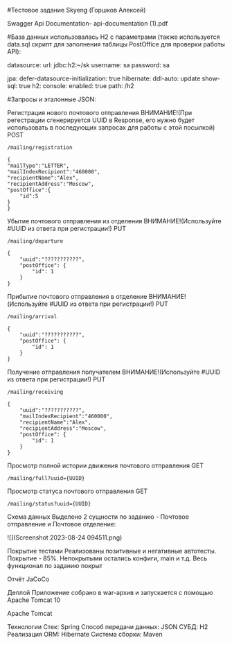 #Тестовое задание Skyeng (Горшков Алексей)

Swagger Api Documentation- api-documentation (1).pdf

#База данных использовалась Н2 с параметрами (также используется data.sql скрипт для заполнения таблицы PostOffice 
для проверки работы API):

datasource:
url: jdbc:h2:~/sk
username: sa
password: sa

jpa:
defer-datasource-initialization: true
hibernate:
ddl-auto: update
show-sql: true
h2:
console:
enabled: true
path: /h2

#Запросы и эталонные JSON:

Регистрация нового почтового отправления
ВНИМАНИЕ!(При регестрации сгенерируется UUID в Response, его нужно будет использовать в последующих запросах для работы с этой посылкой)
POST
```
/mailing/registration
```
```
{
"mailType":"LETTER",
"mailIndexRecipient":"460000",
"recipientName":"Alex",
"recipientAddress":"Moscow",
"postOffice":{
    "id":5
}
}
```
Убытие почтового отправления из отделения
ВНИМАНИЕ!(Используйте #UUID из ответа при регистрации!)
PUT
```
/mailing/departure
```
```
{
    "uuid":"???????????",
    "postOffice": {
        "id": 1
    }
}
```
Прибытие почтового отправления в отделение
ВНИМАНИЕ!(Используйте #UUID из ответа при регистрации!)
PUT
```
/mailing/arrival
```
```
{
    "uuid":"???????????",
    "postOffice": {
        "id": 1
    }
}
```
Получение отправления получателем
ВНИМАНИЕ!(Используйте #UUID из ответа при регистрации!)
PUT
```
/mailing/receiving
```
```
{
    "uuid":"???????????",
    "mailIndexRecipient":"460000",
    "recipientName":"Alex",
    "recipientAddress":"Moscow",
    "postOffice": {
        "id": 1
    }
}
```

Просмотр полной истории движения почтового отправления
GET
```
/mailing/full?uuid={UUID}
```

Просмотр статуса почтового отправления
GET
```
/mailing/status?uuid={UUID}
```

Схема данных
Выделено 2 сущности по заданию - Почтовое отправление и Почтовое отделение:

![](Screenshot 2023-08-24 094511.png)

Покрытие тестами
Реализованы позитивные и негативные автотесты. Покрытие - 85%. Непокрытыми остались конфиги, main и т.д. Весь функционал по заданию покрыт

Отчёт JaCoCo

Деплой
Приложение собрано в war-архив и запускается с помощью Apache Tomcat 10

Apache Tomcat

Технологии
Стек: Spring
Способ передачи данных: JSON
СУБД: H2
Реализация ORM: Hibernate
Система сборки: Maven